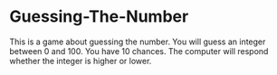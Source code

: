 # Guessing-The-Number
 This is a game about guessing the number.
 You will guess an integer between 0 and 100.
 You have 10 chances.
 The computer will respond whether the integer is higher or lower.
